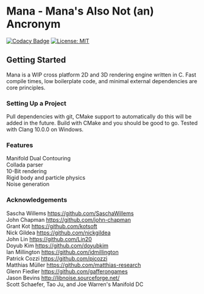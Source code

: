 # Mana - Mana's Also Not (an) Ancronym

[![Codacy Badge](https://app.codacy.com/project/badge/Grade/b6e4007271734b0c9c40028dcbd44e18)](https://www.codacy.com/gh/nickbedner/mana/dashboard?utm_source=github.com&amp;utm_medium=referral&amp;utm_content=nickbedner/mana&amp;utm_campaign=Badge_Grade)
[![License: MIT](https://img.shields.io/badge/License-MIT-yellow.svg)](https://opensource.org/licenses/MIT)

## Getting Started

Mana is a WIP cross platform 2D and 3D rendering engine written in C. Fast compile times, low boilerplate code, and minimal external dependencies are core principles.<br/>

### Setting Up a Project

Pull dependencies with git, CMake support to automatically do this will be added in the future. Build with CMake and you should be good to go. Tested with Clang 10.0.0 on Windows.<br/>

### Features

Manifold Dual Contouring<br/>
Collada parser<br/>
10-Bit rendering<br/>
Rigid body and particle physics<br/>
Noise generation<br/>

### Acknowledgements

Sascha Willems <https://github.com/SaschaWillems><br/>
John Chapman <https://github.com/john-chapman><br/>
Grant Kot <https://github.com/kotsoft><br/>
Nick Gildea <https://github.com/nickgildea><br/>
John Lin <https://github.com/Lin20><br/>
Doyub Kim <https://github.com/doyubkim><br/>
Ian Millington <https://github.com/idmillington><br/>
Patrick Cozzi <https://github.com/pjcozzi><br/>
Matthias Müller <https://github.com/matthias-research><br/>
Glenn Fiedler <https://github.com/gafferongames><br/>
Jason Bevins <http://libnoise.sourceforge.net/><br/>
Scott Schaefer, Tao Ju, and Joe Warren's Manifold DC<br/>
